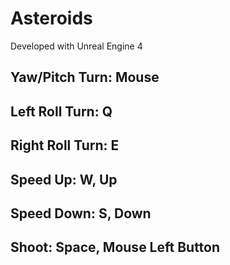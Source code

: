 # Asteroids

Developed with Unreal Engine 4

## Yaw/Pitch Turn: Mouse
## Left Roll Turn: Q
## Right Roll Turn: E
## Speed Up: W, Up
## Speed Down: S, Down
## Shoot: Space, Mouse Left Button
